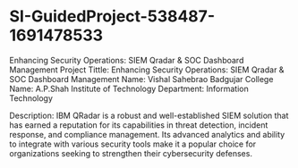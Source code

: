 # SI-GuidedProject-538487-1691478533
Enhancing Security Operations: SIEM Qradar &amp; SOC Dashboard Management
Project Tittle: Enhancing Security Operations: SIEM Qradar &amp; SOC Dashboard Management
Name: Vishal Sahebrao Badgujar
College Name: A.P.Shah Institute of Technology
Department: Information Technology

Description: 
IBM QRadar is a robust and well-established SIEM solution that has earned a reputation for its capabilities in threat detection, incident response, and compliance management. 
Its advanced analytics and ability to integrate with various security tools make it a popular choice for organizations seeking to strengthen their cybersecurity defenses.

